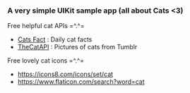 ### A very simple UIKit sample app (all about Cats <3)

Free helpful cat APIs =^.^=
+ [Cats Fact](https://alexwohlbruck.github.io/cat-facts/) : Daily cat facts
+ [TheCatAPI](https://thecatapi.com) : Pictures of cats from Tumblr

Free lovely cat icons =^.^=
+ https://icons8.com/icons/set/cat
+ https://www.flaticon.com/search?word=cat
